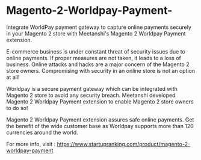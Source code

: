 # Magento-2-Worldpay-Payment-
Integrate WorldPay payment gateway to capture online payments securely in your Magento 2 store with Meetanshi's Magento 2 Worldpay Payment extension.  

E-commerce business is under constant threat of security issues due to online payments. If proper measures are not taken, it leads to a loss of business. Online attacks and hacks are a major concern of the Magento 2 store owners. Compromising with security in an online store is not an option at all!  

Worldpay is a secure payment gateway which can be integrated with Magento 2 store to avoid any security breach. Meetanshi developed Magento 2 Worldpay Payment extension to enable Magento 2 store owners to do so!  

Magento 2 Worldpay Payment extension assures safe online payments. Get the benefit of the wide customer base as Worldpay supports more than 120 currencies around the world.  

For more info, visit : https://www.startupranking.com/product/magento-2-worldpay-payment
